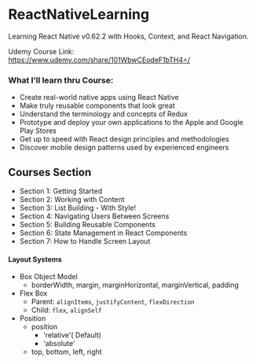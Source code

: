 # ReactNativeLearning
Learning React Native v0.62.2 with Hooks, Context, and React Navigation.

Udemy Course Link:
https://www.udemy.com/share/101WbwCEodeF1bTH4=/


### What I’ll learn thru Course:
* Create real-world native apps using React Native
* Make truly reusable components that look great
* Understand the terminology and concepts of Redux
* Prototype and deploy your own applications to the Apple and Google Play Stores
* Get up to speed with React design principles and methodologies
* Discover mobile design patterns used by experienced engineers



## Courses Section

* Section 1: Getting Started
* Section 2: Working with Content
* Section 3: List Building - With Style!
* Section 4: Navigating Users Between Screens
* Section 5: Building Reusable Components
* Section 6: State Management in React Components
* Section 7: How to Handle Screen Layout



#### Layout Systems

* Box Object Model
  * borderWidth, margin, marginHorizontal, marginVertical, padding
* Flex Box
  * Parent: `alignItems`, `justifyContent`, `flexDirection`
  * Child: `flex`, `alignSelf`
* Position
  * position
    * 'relative'( Default)
    *  'absolute'
  * top, bottom, left, right